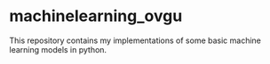 # machinelearning_ovgu

This repository contains my implementations of some basic machine learning models in python.
